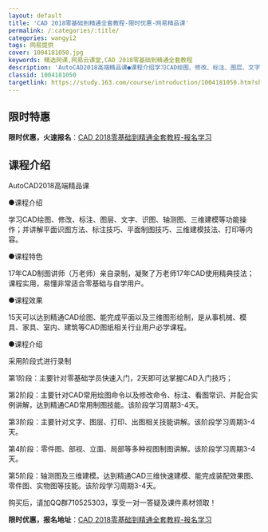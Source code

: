 ```yaml
---
layout: default
title: 'CAD 2018零基础到精通全套教程-限时优惠-网易精品课'
permalink: /:categories/:title/
categories: wangyi2
tags: 网易提供
cover: 1004181050.jpg
keywords: 精选网课,网易云课堂,CAD 2018零基础到精通全套教程
description: 'AutoCAD2018高端精品课●课程介绍学习CAD绘图、修改、标注、图层、文字、识图、轴测图、三维建模等功能操作；并讲'
classid: 1004181050
targetlink: https://study.163.com/course/introduction/1004181050.htm?share=1&shareId=1025206652&utm_campaign=share&utm_medium=iphoneShare&utm_source=&utm_u=1025206652
---
```


## 限时特惠

**限时优惠，火速报名**：[CAD 2018零基础到精通全套教程-报名学习](https://study.163.com/course/introduction/1004181050.htm?share=1&shareId=1025206652&utm_campaign=share&utm_medium=iphoneShare&utm_source=&utm_u=1025206652)

## 课程介绍

AutoCAD2018高端精品课

●课程介绍

   学习CAD绘图、修改、标注、图层、文字、识图、轴测图、三维建模等功能操作；并讲解平面识图方法、标注技巧、平面制图技巧、三维建模技法、打印等内容。

●课程特色

   17年CAD制图讲师（万老师）亲自录制，凝聚了万老师17年CAD使用精典技法；课程实用，易懂非常适合零基础与自学用户。

●课程效果

   15天可以达到精通CAD绘图、能完成平面以及三维图形绘制，是从事机械、模具、家具、室内、建筑等CAD图纸相关行业用户必学课程。

●课程介绍

采用阶段式进行录制

第1阶段：主要针对零基础学员快速入门，2天即可达掌握CAD入门技巧；

第2阶段：主要针对CAD常用绘图命令以及修改命令、标注、看图常识、并配合实例讲解，达到精通CAD常用制图技能。该阶段学习周期3-4天。

第3阶段：主要针对文字、图层、打印、出图相关技能讲解。该阶段学习周期3-4天。

第4阶段：零件图、部视、立面、局部等多种视图制图讲解。该阶段学习周期3-4天。

第5阶段：轴测图及三维建模。达到精通CAD三维快速建模、能完成装配效果图、零件图、实物图等技能。该阶段学习周期3-4天。

购买后，请加QQ群710525303，享受一对一答疑及课件素材领取！

**限时优惠，报名地址**：[CAD 2018零基础到精通全套教程-报名学习](https://study.163.com/course/introduction/1004181050.htm?share=1&shareId=1025206652&utm_campaign=share&utm_medium=iphoneShare&utm_source=&utm_u=1025206652)

